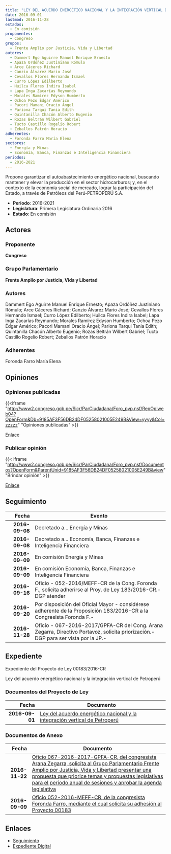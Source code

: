 ```yaml
---
title: "LEY DEL ACUERDO ENERGÉTICO NACIONAL Y LA INTEGRACIÓN VERTICAL DE PETROPERÚ"
date: 2016-09-01
lastmod: 2016-11-28
estados: 
  - En comisión
proponentes: 
  - Congreso
grupos: 
  - Frente Amplio por Justicia, Vida y Libertad
autores: 
  - Dammert Ego Aguirre Manuel Enrique Ernesto
  - Apaza Ordóñez Justiniano Rómulo
  - Arce Cáceres Richard
  - Canzio Álvarez Mario José
  - Cevallos Flores Hernando Ismael
  - Curro López Edilberto
  - Huilca Flores Indira Isabel
  - Lapa Inga Zacarías Reymundo
  - Morales Ramírez Edyson Humberto
  - Ochoa Pezo Édgar Américo
  - Pacori Mamani Oracio Ángel
  - Pariona Tarqui Tania Edith
  - Quintanilla Chacón Alberto Eugenio
  - Rozas Beltrán Wilbert Gabriel
  - Tucto Castillo Rogelio Robert
  - Zeballos Patrón Horacio
adherentes: 
  - Foronda Farro María Elena
sectores: 
  - Energía y Minas
  - Economía, Banca, Finanzas e Inteligencia Financiera
periodos: 
  - 2016-2021
---
```


Propone garantizar el autoabastecimiento energético nacional, buscando mantener y elevar la producción en el sector hidrocarburos; y, en el contexto de la economía social de mercado, lograr la participación del Estado, a través de Petróleos del Perú-PETROPERÚ S.A.

- **Periodo**: 2016-2021
- **Legislatura**: Primera Legislatura Ordinaria 2016
- **Estado**: En comisión

## Actores

### Proponente

**Congreso**

### Grupo Parlamentario

**Frente Amplio por Justicia, Vida y Libertad**

### Autores

Dammert Ego Aguirre Manuel Enrique Ernesto; Apaza Ordóñez Justiniano Rómulo; Arce Cáceres Richard; Canzio Álvarez Mario José; Cevallos Flores Hernando Ismael; Curro López Edilberto; Huilca Flores Indira Isabel; Lapa Inga Zacarías Reymundo; Morales Ramírez Edyson Humberto; Ochoa Pezo Édgar Américo; Pacori Mamani Oracio Ángel; Pariona Tarqui Tania Edith; Quintanilla Chacón Alberto Eugenio; Rozas Beltrán Wilbert Gabriel; Tucto Castillo Rogelio Robert; Zeballos Patrón Horacio

### Adherentes

Foronda Farro María Elena


## Opiniones

### Opiniones publicadas

{{<iframe "http://www2.congreso.gob.pe/Sicr/ParCiudadana/Foro_pvp.nsf/RepOpiweb04?OpenForm&Db=9185AF3F56DB24DF05258021005E249B&View=yyyy&Col=zzzzz" "Opiniones publicadas" >}}

[Enlace](http://www2.congreso.gob.pe/Sicr/ParCiudadana/Foro_pvp.nsf/RepOpiweb04?OpenForm&Db=9185AF3F56DB24DF05258021005E249B&View=yyyy&Col=zzzzz)
### Publicar opinión

{{< iframe "http://www2.congreso.gob.pe/Sicr/ParCiudadana/Foro_pvp.nsf/Documentos?OpenForm&ParentUnid=9185AF3F56DB24DF05258021005E249B&view" "Brindar opinión" >}}

[Enlace](http://www2.congreso.gob.pe/Sicr/ParCiudadana/Foro_pvp.nsf/Documentos?OpenForm&ParentUnid=9185AF3F56DB24DF05258021005E249B&view)

## Seguimiento

| Fecha | Evento |
|------:|--------|
| **2016-09-08** | Decretado a... Energía y Minas|
| **2016-09-08** | Decretado a... Economía, Banca, Finanzas e Inteligencia Financiera|
| **2016-09-09** | En comisión Energía y Minas|
| **2016-09-09** | En comisión Economía, Banca, Finanzas e Inteligencia Financiera|
| **2016-09-16** | Oficio - 052-2016/MEFF-CR de la Cong. Foronda F., solicita adherirse al Proy. de Ley 183/2016-CR.-DGP atender|
| **2016-09-20** | Por disposición del Oficial Mayor - considérese adherente de la Proposición 183/2016-CR a la Congresista Foronda F.-|
| **2016-11-28** | Oficio - 067-2016-2017/GPFA-CR del Cong. Arana Zegarra, Directivo Portavoz, solicita priorización.-DGP para ser vista por la JP.-|


## Expediente

Expediente del Proyecto de Ley 00183/2016-CR

Ley del acuerdo energético nacional y la integración vertical de Petroperú


### Documentos del Proyecto de Ley

| Fecha | Documento |
|------:|--------|
| **2016-09-01** | [Ley del acuerdo energético nacional y la integración vertical de Petroperú](http://www.leyes.congreso.gob.pe/Documentos/2016_2021/Proyectos_de_Ley_y_de_Resoluciones_Legislativas/PL0018320160901...pdf) |

### Documentos de Anexo

| Fecha | Documento |
|------:|--------|
| **2016-11-22** | [Oficio 067-2016-2017-GPFA-CR, del congresista Arana Zegarra, solicita al Grupo Parlamentario Frente Amplio por Justicia, Vida y Libertad presentar una propuesta que priorice temas y propuestas legislativas para el periodo anual de sesiones y aprobar la agenda legislativa](http://www.leyes.congreso.gob.pe/Documentos/2016_2021/Oficios/Grupos_Parlamentarios/OFICIO-067-2016-2017-GPFA-CR.pdf) |
| **2016-09-09** | [Oficio 052-2016-MEFF-CR, de la congresista Foronda Farro, mediante el cual solicita su adhesión al Proyecto 00183](http://www.leyes.congreso.gob.pe/Documentos/2016_2021/Oficios/Congresistas/OFICIO-052-2016-MEFF-CR.pdf) |

## Enlaces 

- [Seguimiento](http://www2.congreso.gob.pe/Sicr/TraDocEstProc/CLProLey2016.nsf/f7fff46988ca05b1052578e100829cc7/9296e59f727ecaaf05258021006774f0?OpenDocument)
- [Expediente Digital](http://www2.congreso.gob.pehttp://www2.congreso.gob.pe/Sicr/TraDocEstProc/CLProLey2016.nsf/f7fff46988ca05b1052578e100829cc7/9296e59f727ecaaf05258021006774f0?OpenDocument&Click=05257FB7005EB655.eb71d0cf91d8294e05256cdf006b5706/$Body/0.1C6C)
